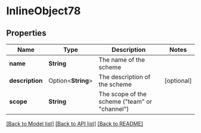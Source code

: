 # InlineObject78

## Properties

Name | Type | Description | Notes
------------ | ------------- | ------------- | -------------
**name** | **String** | The name of the scheme | 
**description** | Option<**String**> | The description of the scheme | [optional]
**scope** | **String** | The scope of the scheme (\"team\" or \"channel\") | 

[[Back to Model list]](../README.md#documentation-for-models) [[Back to API list]](../README.md#documentation-for-api-endpoints) [[Back to README]](../README.md)


